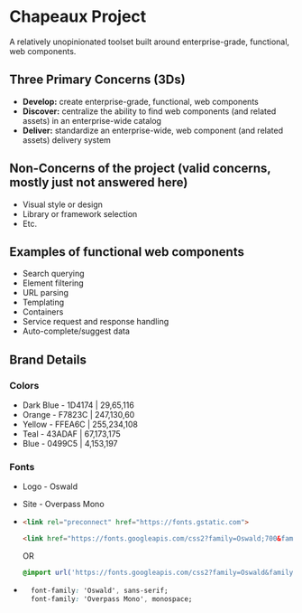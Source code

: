 # Chapeaux Project

A relatively unopinionated toolset built around enterprise-grade, functional, web components.

## Three Primary Concerns (3Ds)

* **Develop:** create enterprise-grade, functional, web components
* **Discover:** centralize the ability to find web components (and related assets) in an enterprise-wide catalog
* **Deliver:** standardize an enterprise-wide, web component (and related assets) delivery system

## Non-Concerns of the project (valid concerns, mostly just not answered here)

* Visual style or design
* Library or framework selection
* Etc.

## Examples of functional web components

* Search querying
* Element filtering
* URL parsing
* Templating
* Containers
* Service request and response handling
* Auto-complete/suggest data

## Brand Details

### Colors

* Dark Blue - 1D4174 | 29,65,116
* Orange - F7823C | 247,130,60
* Yellow - FFEA6C | 255,234,108
* Teal - 43ADAF | 67,173,175
* Blue - 0499C5 | 4,153,197

### Fonts

* Logo - Oswald
* Site - Overpass Mono
*   ```html
    <link rel="preconnect" href="https://fonts.gstatic.com">

    <link href="https://fonts.googleapis.com/css2?family=Oswald;700&family=Overpass+Mono:wght@400;700&display=swap" rel="stylesheet">
    ```
    
    OR 

    ```css 
    @import url('https://fonts.googleapis.com/css2?family=Oswald&family=Overpass+Mono:wght@400;700&display=swap');
    ```

* ```css
    font-family: 'Oswald', sans-serif;
    font-family: 'Overpass Mono', monospace;
    ```